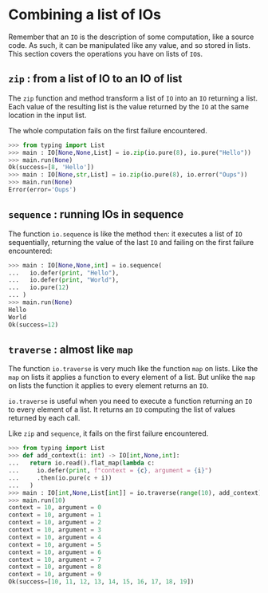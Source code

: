 # Combining a list of IOs

Remember that an `IO` is the description of some computation, like
a source code. As such, it can be manipulated like any value, and
so stored in lists. This section covers the operations you have
on lists of `IO`s.

## `zip` : from a list of IO to an IO of list

The `zip` function and method transform a list of `IO` into
an `IO` returning a list. Each value of the resulting list is
the value returned by the `IO` at the same location in the
input list.

The whole computation fails on the first failure encountered.

```python
>>> from typing import List
>>> main : IO[None,None,List] = io.zip(io.pure(8), io.pure("Hello"))
>>> main.run(None)
Ok(success=[8, 'Hello'])
>>> main : IO[None,str,List] = io.zip(io.pure(8), io.error("Oups"))
>>> main.run(None)
Error(error='Oups')
```

## `sequence` : running IOs in sequence

The function `io.sequence` is like the method `then`:
it executes a list of `IO` sequentially, returning the
value of the last `IO` and failing on the first failure
encountered:

```python
>>> main : IO[None,None,int] = io.sequence(
...   io.defer(print, "Hello"),
...   io.defer(print, "World"),
...   io.pure(12)  
... )
>>> main.run(None)
Hello
World
Ok(success=12)
```

## `traverse` : almost like `map`

The function `io.traverse` is very much like the function `map` on lists.
Like the `map` on lists it applies a function to every element of a list.
But unlike the `map` on lists the function it applies to every element
returns an `IO`.

`io.traverse` is useful when you need to execute a function returning
an `IO` to every element of a list. It returns an `IO` computing the
list of values returned by each call.

Like `zip` and `sequence`, it fails on the first failure encountered.

```python
>>> from typing import List
>>> def add_context(i: int) -> IO[int,None,int]:
...   return io.read().flat_map(lambda c:
...     io.defer(print, f"context = {c}, argument = {i}")
...     .then(io.pure(c + i))
...   )
>>> main : IO[int,None,List[int]] = io.traverse(range(10), add_context)
>>> main.run(10)
context = 10, argument = 0
context = 10, argument = 1
context = 10, argument = 2
context = 10, argument = 3
context = 10, argument = 4
context = 10, argument = 5
context = 10, argument = 6
context = 10, argument = 7
context = 10, argument = 8
context = 10, argument = 9
Ok(success=[10, 11, 12, 13, 14, 15, 16, 17, 18, 19])
```